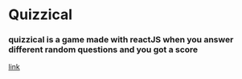 # Quizzical
### quizzical is a game made with reactJS when you answer different random questions and you got a score
[link](https://quizzical.jacerchetoui.me)
